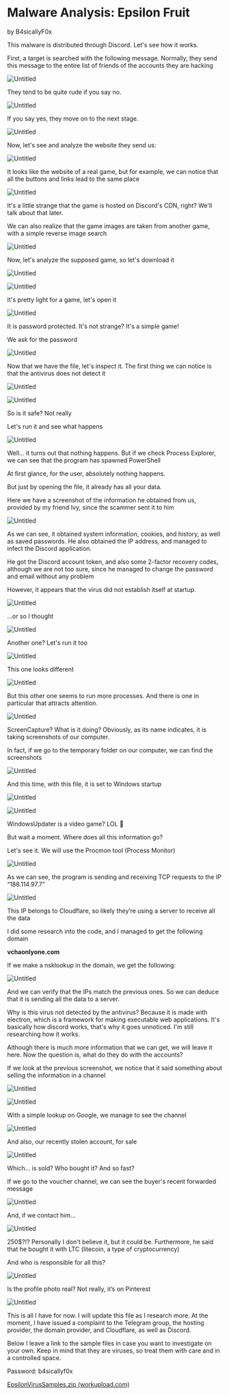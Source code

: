 # Malware Analysis: Epsilon Fruit

by B4sicallyF0x

This malware is distributed through Discord. Let's see how it works.

First, a target is searched with the following message. Normally, they send this message to the entire list of friends of the accounts they are hacking

![Untitled](EpsilonFruit/Untitled.png)

They tend to be quite rude if you say no.

![Untitled](EpsilonFruit/Untitled.jpeg)

If you say yes, they move on to the next stage.

![Untitled](EpsilonFruit/Untitled%201.png)

Now, let's see and analyze the website they send us:

![Untitled](EpsilonFruit/Untitled%202.png)

It looks like the website of a real game, but for example, we can notice that all the buttons and links lead to the same place

![Untitled](EpsilonFruit/Untitled%203.png)

It's a little strange that the game is hosted on Discord's CDN, right? We'll talk about that later.

We can also realize that the game images are taken from another game, with a simple reverse image search

![Untitled](EpsilonFruit/Untitled%204.png)

Now, let's analyze the supposed game, so let's download it

![Untitled](EpsilonFruit/Untitled%205.png)

![Untitled](EpsilonFruit/Untitled%206.png)

It's pretty light for a game, let's open it

![Untitled](EpsilonFruit/Untitled%207.png)

It is password protected. It's not strange? It's a simple game! 

We ask for the password

![Untitled](EpsilonFruit/Untitled%208.png)

Now that we have the file, let's inspect it. The first thing we can notice is that the antivirus does not detect it

![Untitled](EpsilonFruit/Untitled%209.png)

![Untitled](EpsilonFruit/Untitled%2010.png)

So is it safe? Not really

Let's run it and see what happens

![Untitled](EpsilonFruit/e163f633-0df6-467b-a3ea-faacc21921a7.png)

Well... it turns out that nothing happens. But if we check Process Explorer, we can see that the program has spawned PowerShell

At first glance, for the user, absolutely nothing happens. 

But just by opening the file, it already has all your data.

Here we have a screenshot of the information he obtained from us, provided by my friend Ivy, since the scammer sent it to him

![Untitled](EpsilonFruit/Untitled%201.jpeg)

As we can see, it obtained system information, cookies, and history, as well as saved passwords.
He also obtained the IP address, and managed to infect the Discord application.

He got the Discord account token, and also some 2-factor recovery codes, although we are not too sure, since he managed to change the password and email without any problem

However, it appears that the virus did not establish itself at startup.

![Untitled](EpsilonFruit/Untitled%2011.png)

…or so I thought

![Untitled](EpsilonFruit/Untitled%2012.png)

Another one? Let's run it too

![Untitled](EpsilonFruit/Untitled%2013.png)

This one looks different

![Untitled](EpsilonFruit/Untitled%2014.png)

But this other one seems to run more processes. And there is one in particular that attracts attention.

![Untitled](EpsilonFruit/Untitled%2015.png)

ScreenCapture? What is it doing? Obviously, as its name indicates, it is taking screenshots of our computer.

In fact, if we go to the temporary folder on our computer, we can find the screenshots

![Untitled](EpsilonFruit/Untitled%2016.png)

And this time, with this file, it is set to Windows startup

![Untitled](EpsilonFruit/Untitled%2017.png)

![Untitled](EpsilonFruit/Untitled%2018.png)

WindowsUpdater is a video game? LOL 🫠

But wait a moment. Where does all this information go?

Let's see it. We will use the Procmon tool (Process Monitor)

![Untitled](EpsilonFruit/Untitled%2019.png)

As we can see, the program is sending and receiving TCP requests to the IP “188.114.97.7”

![Untitled](EpsilonFruit/Untitled%2020.png)

This IP belongs to Cloudflare, so likely they’re using a server to receive all the data

I did some research into the code, and I managed to get the following domain

**vchaonlyone.com**

If we make a nsklookup in the domain, we get the following:

![Untitled](EpsilonFruit/Untitled%2021.png)

And we can verify that the IPs match the previous ones. So we can deduce that it is sending all the data to a server.

Why is this virus not detected by the antivirus? Because it is made with electron, which is a framework for making executable web applications. It's basically how discord works, that's why it goes unnoticed. I'm still researching how it works.

Although there is much more information that we can get, we will leave it here. Now the question is, what do they do with the accounts?

If we look at the previous screenshot, we notice that it said something about selling the information in a channel

![Untitled](EpsilonFruit/Untitled%2022.png)

![Untitled](EpsilonFruit/Untitled%2023.png)

With a simple lookup on Google, we manage to see the channel

![Untitled](EpsilonFruit/Untitled%2024.png)

And also, our recently stolen account, for sale

![Untitled](EpsilonFruit/Untitled%2025.png)

Which... is sold? Who bought it? And so fast?

If we go to the voucher channel, we can see the buyer's recent forwarded message

![Untitled](EpsilonFruit/Untitled%2026.png)

And, if we contact him…

![Untitled](EpsilonFruit/Untitled%202.jpeg)

250$?!? Personally I don't believe it, but it could be. Furthermore, he said that he bought it with LTC (litecoin, a type of cryptocurrency)

And who is responsible for all this?

![Untitled](EpsilonFruit/Untitled%2027.png)

Is the profile photo real? Not really, it’s on Pinterest

![Untitled](EpsilonFruit/Untitled%2028.png)

This is all I have for now. I will update this file as I research more. At the moment, I have issued a complaint to the Telegram group, the hosting provider, the domain provider, and Cloudflare, as well as Discord.

Below I leave a link to the sample files in case you want to investigate on your own. Keep in mind that they are viruses, so treat them with care and in a controlled space.

Password: b4sicallyf0x

[EpsilonVirusSamples.zip (workupload.com)](https://workupload.com/file/4fU2HnhnGyw)